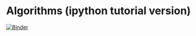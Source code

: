 # Algorithms (ipython tutorial version)
[![Binder](https://mybinder.org/badge_logo.svg)](https://mybinder.org/v2/gh/Brain2Speech/Algorithms-ipython-/master)
